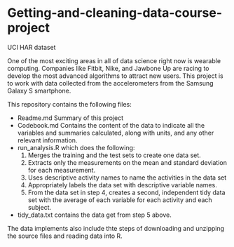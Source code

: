 # Getting-and-cleaning-data-course-project
UCI HAR dataset

One of the most exciting areas in all of data science right now is wearable computing. Companies like Fitbit, Nike, and Jawbone Up are racing to develop the most advanced algorithms to attract new users. This project is to work with data collected from the accelerometers from the Samsung Galaxy S smartphone.

This repository contains the following files:
  - Readme.md    Summary of this project
  - Codebook.md  Contains the content of the data to indicate all the variables and summaries calculated, along with units, and any other relevant information.
  - run_analysis.R  which does the following:
      1. Merges the training and the test sets to create one data set.
      2. Extracts only the measurements on the mean and standard deviation for each measurement.
      3. Uses descriptive activity names to name the activities in the data set
      4. Appropriately labels the data set with descriptive variable names.
      5. From the data set in step 4, creates a second, independent tidy data set with the average of each variable for each           activity and each subject.
  - tidy_data.txt  contains the data get from step 5 above.
  
The data implements also include thte steps of downloading and unzipping the source files and reading data into R.
